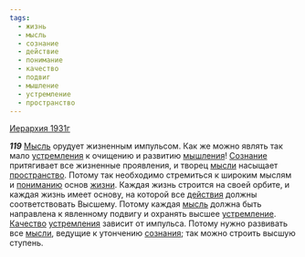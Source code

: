 ```yaml
---
tags:
  - жизнь
  - мысль
  - сознание
  - действие
  - понимание
  - качество
  - подвиг
  - мышление
  - устремление
  - пространство
---
```


[Иерархия 1931г](https://127.0.0.1:4002/agni/1931)

___119___
[Мысль](../../../tags/#[мысль](../../../tags/#мысль)) орудует жизненным импульсом. Как же можно являть так мало [устремления](../../../tags/#[устремление](../../../tags/#устремление)) к очищению и развитию [мышления](../../../tags/#мышление)! [Сознание](../../../tags/#сознание) притягивает все жизненные проявления, и творец [мысли](../../../tags/#[мысль](../../../tags/#мысль)) насыщает [пространство](../../../tags/#пространство). Потому так необходимо стремиться к широким мыслям и [пониманию](../../../tags/#понимание) основ [жизни](../../../tags/#жизнь). Каждая жизнь строится на своей орбите, и каждая жизнь имеет основу, на которой все [действия](../../../tags/#действие) должны соответствовать Высшему. Потому каждая [мысль](../../../tags/#мысль) должна быть направлена к явленному подвигу и охранять высшее [устремление](../../../tags/#устремление). [Качество](../../../tags/#качество) [устремления](../../../tags/#[устремление](../../../tags/#устремление)) зависит от импульса. Потому нужно развивать все [мысли](../../../tags/#[мысль](../../../tags/#мысль)), ведущие к утончению [сознания](../../../tags/#сознание); так можно строить высшую ступень.   

